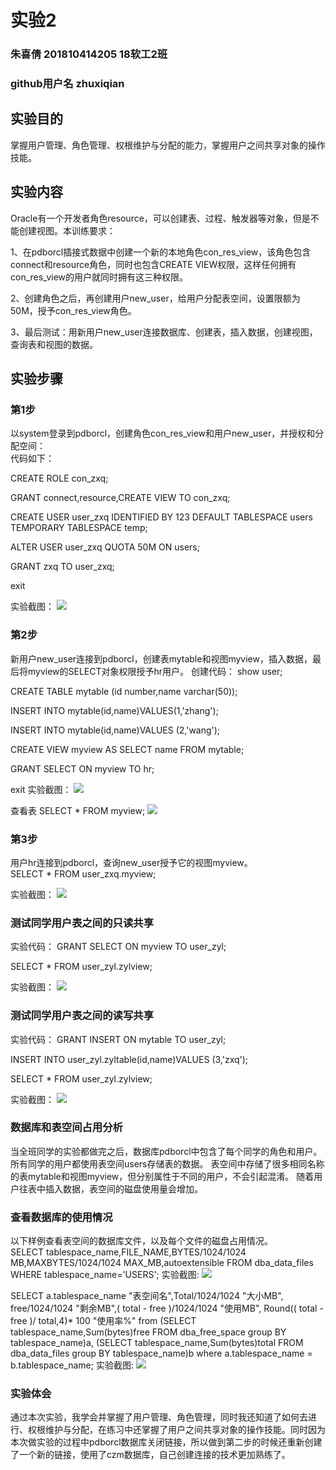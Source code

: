 # 实验2
### 朱喜倩 201810414205 18软工2班
### github用户名 zhuxiqian
## 实验目的
掌握用户管理、角色管理、权根维护与分配的能力，掌握用户之间共享对象的操作技能。
## 实验内容
Oracle有一个开发者角色resource，可以创建表、过程、触发器等对象，但是不能创建视图。本训练要求：

1、在pdborcl插接式数据中创建一个新的本地角色con_res_view，该角色包含connect和resource角色，同时也包含CREATE VIEW权限，这样任何拥有con_res_view的用户就同时拥有这三种权限。

2、创建角色之后，再创建用户new_user，给用户分配表空间，设置限额为50M，授予con_res_view角色。 

3、最后测试：用新用户new_user连接数据库、创建表，插入数据，创建视图，查询表和视图的数据。

## 实验步骤
### 第1步
以system登录到pdborcl，创建角色con_res_view和用户new_user，并授权和分配空间：  
代码如下：

CREATE ROLE con_zxq;

GRANT connect,resource,CREATE VIEW TO con_zxq;

CREATE USER user_zxq IDENTIFIED BY 123 DEFAULT TABLESPACE users TEMPORARY TABLESPACE temp;

 ALTER USER user_zxq QUOTA 50M ON users;
 
GRANT zxq TO user_zxq;
 
 exit
  
实验截图：
![](pic1.png)

### 第2步
新用户new_user连接到pdborcl，创建表mytable和视图myview，插入数据，最后将myview的SELECT对象权限授予hr用户。
创建代码：
show user;

CREATE TABLE mytable (id number,name varchar(50));

INSERT INTO mytable(id,name)VALUES(1,'zhang');
 
INSERT INTO mytable(id,name)VALUES (2,'wang');
 
CREATE VIEW myview AS SELECT name FROM mytable;

GRANT SELECT ON myview TO hr;

exit
 实验截图：
 ![](pic2.png)

 查看表  SELECT * FROM myview;
 ![](pic3.png)

### 第3步
 用户hr连接到pdborcl，查询new_user授予它的视图myview。   
SELECT * FROM user_zxq.myview;

实验截图：
![](pic4.png)

### 测试同学用户表之间的只读共享
实验代码：
GRANT SELECT ON myview TO user_zyl;

SELECT * FROM user_zyl.zylview;

实验截图：
![](pic5.png)

### 测试同学用户表之间的读写共享
实验代码：
GRANT INSERT ON mytable TO user_zyl;

INSERT INTO user_zyl.zyltable(id,name)VALUES (3,'zxq');
 
SELECT * FROM user_zyl.zylview;

实验截图：
![](pic6.png)

### 数据库和表空间占用分析
当全班同学的实验都做完之后，数据库pdborcl中包含了每个同学的角色和用户。 所有同学的用户都使用表空间users存储表的数据。 表空间中存储了很多相同名称的表mytable和视图myview，但分别属性于不同的用户，不会引起混淆。 随着用户往表中插入数据，表空间的磁盘使用量会增加。

### 查看数据库的使用情况
以下样例查看表空间的数据库文件，以及每个文件的磁盘占用情况。  
SELECT tablespace_name,FILE_NAME,BYTES/1024/1024 MB,MAXBYTES/1024/1024 MAX_MB,autoextensible FROM dba_data_files  WHERE  tablespace_name='USERS';
实验截图:
![](pic7.png)

SELECT a.tablespace_name "表空间名",Total/1024/1024 "大小MB",
 free/1024/1024 "剩余MB",( total - free )/1024/1024 "使用MB",
 Round(( total - free )/ total,4)* 100 "使用率%"
 from (SELECT tablespace_name,Sum(bytes)free
        FROM   dba_free_space group  BY tablespace_name)a,
       (SELECT tablespace_name,Sum(bytes)total FROM dba_data_files
        group  BY tablespace_name)b
 where  a.tablespace_name = b.tablespace_name;
 实验截图:
![](pic8.png)

### 实验体会
通过本次实验，我学会并掌握了用户管理、角色管理，同时我还知道了如何去进行、权根维护与分配，在练习中还掌握了用户之间共享对象的操作技能。同时因为本次做实验的过程中pdborcl数据库关闭链接，所以做到第二步的时候还重新创建了一个新的链接，使用了czm数据库，自己创建连接的技术更加熟练了。